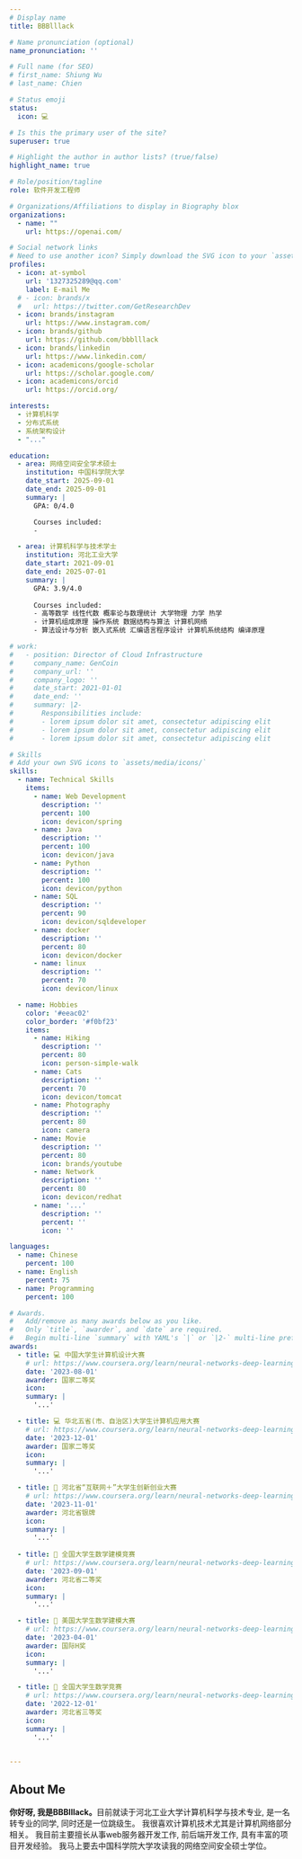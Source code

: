 ```yaml
---
# Display name
title: BBBlllack

# Name pronunciation (optional)
name_pronunciation: ''

# Full name (for SEO)
# first_name: Shiung Wu
# last_name: Chien

# Status emoji
status:
  icon: 💻

# Is this the primary user of the site?
superuser: true

# Highlight the author in author lists? (true/false)
highlight_name: true

# Role/position/tagline
role: 软件开发工程师

# Organizations/Affiliations to display in Biography blox
organizations:
  - name: ""
    url: https://openai.com/

# Social network links
# Need to use another icon? Simply download the SVG icon to your `assets/media/icons/` folder.
profiles:
  - icon: at-symbol
    url: '1327325289@qq.com'
    label: E-mail Me
  # - icon: brands/x
  #   url: https://twitter.com/GetResearchDev
  - icon: brands/instagram
    url: https://www.instagram.com/
  - icon: brands/github
    url: https://github.com/bbblllack
  - icon: brands/linkedin
    url: https://www.linkedin.com/
  - icon: academicons/google-scholar
    url: https://scholar.google.com/
  - icon: academicons/orcid
    url: https://orcid.org/

interests:
  - 计算机科学
  - 分布式系统
  - 系统架构设计
  - "..."

education:
  - area: 网络空间安全学术硕士
    institution: 中国科学院大学
    date_start: 2025-09-01
    date_end: 2025-09-01
    summary: |
      GPA: 0/4.0

      Courses included:
      - 

  - area: 计算机科学与技术学士
    institution: 河北工业大学
    date_start: 2021-09-01
    date_end: 2025-07-01
    summary: |
      GPA: 3.9/4.0
    
      Courses included:
      - 高等数学 线性代数 概率论与数理统计 大学物理 力学 热学
      - 计算机组成原理 操作系统 数据结构与算法 计算机网络
      - 算法设计与分析 嵌入式系统 汇编语言程序设计 计算机系统结构 编译原理 

# work:
#   - position: Director of Cloud Infrastructure
#     company_name: GenCoin
#     company_url: ''
#     company_logo: ''
#     date_start: 2021-01-01
#     date_end: ''
#     summary: |2-
#       Responsibilities include:
#       - lorem ipsum dolor sit amet, consectetur adipiscing elit
#       - lorem ipsum dolor sit amet, consectetur adipiscing elit
#       - lorem ipsum dolor sit amet, consectetur adipiscing elit

# Skills
# Add your own SVG icons to `assets/media/icons/`
skills:
  - name: Technical Skills
    items:
      - name: Web Development
        description: ''
        percent: 100
        icon: devicon/spring
      - name: Java
        description: ''
        percent: 100
        icon: devicon/java
      - name: Python
        description: ''
        percent: 100
        icon: devicon/python
      - name: SQL
        description: ''
        percent: 90
        icon: devicon/sqldeveloper
      - name: docker
        description: ''
        percent: 80
        icon: devicon/docker
      - name: linux
        description: ''
        percent: 70
        icon: devicon/linux

  - name: Hobbies
    color: '#eeac02'
    color_border: '#f0bf23'
    items:
      - name: Hiking
        description: ''
        percent: 80
        icon: person-simple-walk
      - name: Cats
        description: ''
        percent: 70
        icon: devicon/tomcat
      - name: Photography
        description: ''
        percent: 80
        icon: camera
      - name: Movie
        description: ''
        percent: 80
        icon: brands/youtube
      - name: Network
        description: ''
        percent: 80
        icon: devicon/redhat
      - name: '...'
        description: ''
        percent: ''
        icon: ''

languages:
  - name: Chinese
    percent: 100
  - name: English
    percent: 75
  - name: Programming
    percent: 100

# Awards.
#   Add/remove as many awards below as you like.
#   Only `title`, `awarder`, and `date` are required.
#   Begin multi-line `summary` with YAML's `|` or `|2-` multi-line prefix and indent 2 spaces below.
awards:
  - title: 💻 中国大学生计算机设计大赛
    # url: https://www.coursera.org/learn/neural-networks-deep-learning
    date: '2023-08-01'
    awarder: 国家二等奖
    icon: 
    summary: |
      '...'

  - title: 💻 华北五省(市、自治区)大学生计算机应用大赛
    # url: https://www.coursera.org/learn/neural-networks-deep-learning
    date: '2023-12-01'
    awarder: 国家二等奖
    icon: 
    summary: |
      '...'

  - title: 🛜 河北省“互联网＋”大学生创新创业大赛
    # url: https://www.coursera.org/learn/neural-networks-deep-learning
    date: '2023-11-01'
    awarder: 河北省银牌
    icon: 
    summary: |
      '...'
  
  - title: 🧮 全国大学生数学建模竞赛
    # url: https://www.coursera.org/learn/neural-networks-deep-learning
    date: '2023-09-01'
    awarder: 河北省二等奖
    icon: 
    summary: |
      '...'

  - title: 🧮 美国大学生数学建模大赛
    # url: https://www.coursera.org/learn/neural-networks-deep-learning
    date: '2023-04-01'
    awarder: 国际H奖
    icon: 
    summary: |
      '...'

  - title: 🔢 全国大学生数学竞赛
    # url: https://www.coursera.org/learn/neural-networks-deep-learning
    date: '2022-12-01'
    awarder: 河北省三等奖
    icon: 
    summary: |
      '...'


---
```


## About Me

<strong>你好呀, 我是BBBlllack。</strong>目前就读于河北工业大学计算机科学与技术专业, 是一名转专业的同学, 同时还是一位跳级生。
我很喜欢计算机技术尤其是计算机网络部分相关。
我目前主要擅长从事web服务器开发工作, 前后端开发工作, 具有丰富的项目开发经验。
我马上要去中国科学院大学攻读我的网络空间安全硕士学位。
